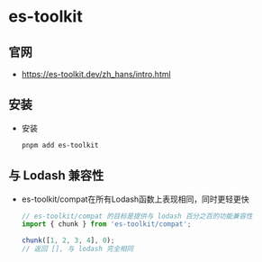 # es-toolkit

## 官网

+ https://es-toolkit.dev/zh_hans/intro.html

## 安装

+ 安装

  ```bash
  pnpm add es-toolkit
  ```

## 与 Lodash 兼容性

+ es-toolkit/compat在所有Lodash函数上表现相同，同时更轻更快

  ```js
  // es-toolkit/compat 的目标是提供与 lodash 百分之百的功能兼容性
  import { chunk } from 'es-toolkit/compat';

  chunk([1, 2, 3, 4], 0);
  // 返回 [], 与 lodash 完全相同
  ```
